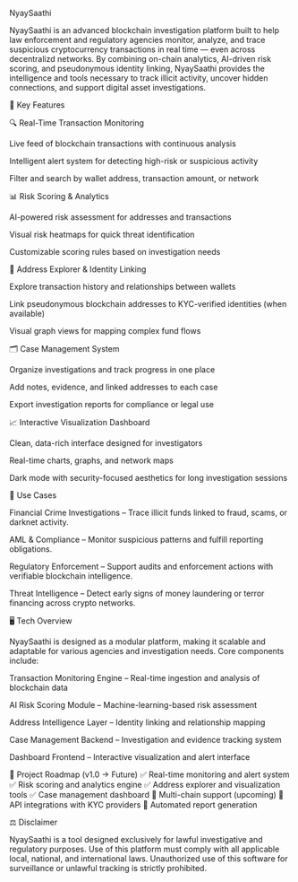 NyaySaathi

NyaySaathi is an advanced blockchain investigation platform built to help law enforcement and regulatory agencies monitor, analyze, and trace suspicious cryptocurrency transactions in real time — even across decentralizd networks.
By combining on-chain analytics, AI-driven risk scoring, and pseudonymous identity linking, NyaySaathi provides the intelligence and tools necessary to track illicit activity, uncover hidden connections, and support digital asset investigations.

🚀 Key Features

🔍 Real-Time Transaction Monitoring

Live feed of blockchain transactions with continuous analysis

Intelligent alert system for detecting high-risk or suspicious activity

Filter and search by wallet address, transaction amount, or network

📊 Risk Scoring & Analytics

AI-powered risk assessment for addresses and transactions

Visual risk heatmaps for quick threat identification

Customizable scoring rules based on investigation needs

🧬 Address Explorer & Identity Linking

Explore transaction history and relationships between wallets

Link pseudonymous blockchain addresses to KYC-verified identities (when available)

Visual graph views for mapping complex fund flows

🗂️ Case Management System

Organize investigations and track progress in one place

Add notes, evidence, and linked addresses to each case

Export investigation reports for compliance or legal use

📈 Interactive Visualization Dashboard

Clean, data-rich interface designed for investigators

Real-time charts, graphs, and network maps

Dark mode with security-focused aesthetics for long investigation sessions

🧠 Use Cases

Financial Crime Investigations – Trace illicit funds linked to fraud, scams, or darknet activity.

AML & Compliance – Monitor suspicious patterns and fulfill reporting obligations.

Regulatory Enforcement – Support audits and enforcement actions with verifiable blockchain intelligence.

Threat Intelligence – Detect early signs of money laundering or terror financing across crypto networks.

🖥️ Tech Overview

NyaySaathi is designed as a modular platform, making it scalable and adaptable for various agencies and investigation needs.
Core components include:

Transaction Monitoring Engine – Real-time ingestion and analysis of blockchain data

AI Risk Scoring Module – Machine-learning-based risk assessment

Address Intelligence Layer – Identity linking and relationship mapping

Case Management Backend – Investigation and evidence tracking system

Dashboard Frontend – Interactive visualization and alert interface

📁 Project Roadmap (v1.0 → Future)
✅ Real-time monitoring and alert system
✅ Risk scoring and analytics engine
✅ Address explorer and visualization tools
✅ Case management dashboard
🔄 Multi-chain support (upcoming)
🔄 API integrations with KYC providers
🔄 Automated report generation

⚖️ Disclaimer

NyaySaathi is a tool designed exclusively for lawful investigative and regulatory purposes. Use of this platform must comply with all applicable local, national, and international laws. Unauthorized use of this software for surveillance or unlawful tracking is strictly prohibited.

